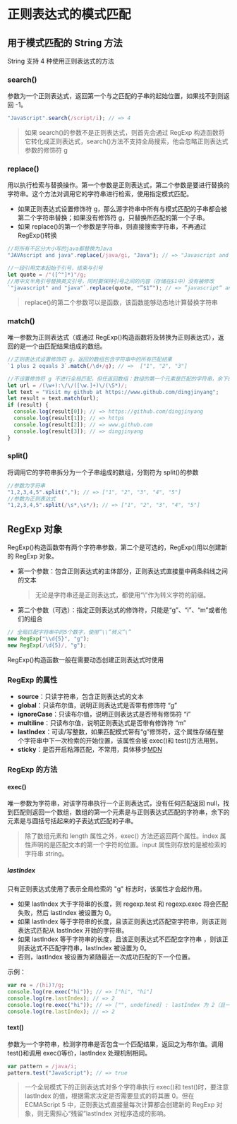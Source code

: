 # 正则表达式的模式匹配

## 用于模式匹配的 String 方法

String 支持 4 种使用正则表达式的方法

### search()

参数为一个正则表达式，返回第一个与之匹配的子串的起始位置，如果找不到则返回 -1。

```javascript
"JavaScript".search(/script/i); // => 4
```

> 如果 search()的参数不是正则表达式，则首先会通过 RegExp 构造函数将它转化成正则表达式，search()方法不支持全局搜索，他会忽略正则表达式参数的修饰符 g

### replace()

用以执行检索与替换操作。第一个参数是正则表达式，第二个参数是要进行替换的字符串。这个方法对调用它的字符串进行检索，使用指定模式匹配。

- 如果正则表达式设置修饰符 g，那么源字符串中所有与模式匹配的子串都会被第二个字符串替换；如果没有修饰符 g，只替换所匹配的第一个子串。
- 如果 replace()的第一个参数是字符串，则直接搜索字符串，不再通过 RegExp()转换

```javascript
//将所有不区分大小写的java都替换为Java
"JAVAscript and java".replace(/java/gi, "Java"); // => "Javascript and Java"

//一段引用文本起始于引号，结束与引号
let quote = /"([^"]*)"/g;
//用中文半角引号替换英文引号，同时要保持引号之间的内容（存储在$1中）没有被修改
`"javascript" and "java"`.replace(quote, "”$1“"); // => ”javascript“ and ”java“
```

> replace()的第二个参数可以是函数，该函数能够动态地计算替换字符串

### match()

唯一参数为正则表达式（或通过 RegExp()构造函数将及转换为正则表达式），返回的是一个由匹配结果组成的数组。

```javascript
//正则表达式设置修饰符 g，返回的数组包含字符串中的所有匹配结果
`1 plus 2 equals 3`.match(/\d+/g); // =>  ["1", "2", "3"]

//不设置修饰符 g 不进行全局匹配，但任返回数组：数组的第一个元素是匹配的字符串，余下的元素是正则表达式中用圆括号括起来的子表达式
let url = /(\w+):\/\/([\w.]+)\/(\S*)/;
let text = "Visit my github at https://www.github.com/dingjinyang";
let result = text.match(url);
if (result) {
  console.log(result[0]); // => https://github.com/dingjinyang
  console.log(result[1]); // => https
  console.log(result[2]); // => www.github.com
  console.log(result[3]); // => dingjinyang
}
```

### split()

将调用它的字符串拆分为一个子串组成的数组，分割符为 split()的参数

```javascript
//参数为字符串
"1,2,3,4,5".split(","); // => ["1", "2", "3", "4", "5"]
//参数为正则表达式
"1,2,3,4,5".split(/\s*,\s*/); // => ["1", "2", "3", "4", "5"]
```

## RegExp 对象

RegExp()构造函数带有两个字符串参数，第二个是可选的，RegExp()用以创建新的 RegExp 对象。

- 第一个参数：包含正则表达式的主体部分，正则表达式直接量中两条斜线之间的文本
  > 无论是字符串还是正则表达式，都使用“\”作为转义字符的前缀。
- 第二个参数（可选）：指定正则表达式的修饰符，只能是“g”、“i”、“m”或者他们的组合

```javascript
// 全局匹配字符串中的5个数字，使用“\\”转义“\”
new RegExp("\\d{5}", "g");
new RegExp(/\d{5}/, "g");
```

RegExp()构造函数一般在需要动态创建正则表达式时使用

### RegExp 的属性

- **source**：只读字符串，包含正则表达式的文本
- **global**：只读布尔值，说明正则表达式是否带有修饰符 “g”
- **ignoreCase**：只读布尔值，说明正则表达式是否带有修饰符 “i”
- **multiline**：只读布尔值，说明正则表达式是否带有修饰符 “m”
- **lastIndex**：可读/写整数，如果匹配模式带有“g”修饰符，这个属性存储在整个字符串中下一次检索的开始位置，该属性会被 exec()和 test()方法用到。
- **sticky**：是否开启粘滞匹配，不常用，具体移步[MDN](https://developer.mozilla.org/zh-CN/docs/Web/JavaScript/Reference/Global_Objects/RegExp/sticky)

### RegExp 的方法

#### exec()

唯一参数为字符串，对该字符串执行一个正则表达式，没有任何匹配返回 null，找到匹配则返回一个数组，数组的第一个元素是与正则表达式匹配的字符串，余下的元素是与圆括号括起来的子表达式匹配的子串。

> 除了数组元素和 length 属性之外，exec() 方法还返回两个属性。index 属性声明的是匹配文本的第一个字符的位置。input 属性则存放的是被检索的字符串 string。

##### lastIndex

只有正则表达式使用了表示全局检索的 "g" 标志时，该属性才会起作用。

- 如果 lastIndex 大于字符串的长度，则 regexp.test 和 regexp.exec 将会匹配失败，然后 lastIndex 被设置为 0。
- 如果 lastIndex 等于字符串的长度，且该正则表达式匹配空字符串，则该正则表达式匹配从 lastIndex 开始的字符串。
- 如果 lastIndex 等于字符串的长度，且该正则表达式不匹配空字符串 ，则该正则表达式不匹配字符串，lastIndex 被设置为 0。
- 否则，lastIndex 被设置为紧随最近一次成功匹配的下一个位置。

示例：

```javascript
var re = /(hi)?/g;
console.log(re.exec("hi")); // => ["hi", "hi"]
console.log(re.lastIndex); // => 2
console.log(re.exec("hi")); // => ["", undefined] : lastIndex 为 2（且一直是 2）,匹配字符串为空
console.log(re.lastIndex); // => 2
```

#### text()

参数为一个字符串，检测字符串是否包含一个匹配结果，返回之为布尔值。调用 test()和调用 exec()等价，lastIndex 处理机制相同。

```javascript
var pattern = /java/i;
pattern.test("JavaScript"); // => true
```

> 一个全局模式下的正则表达式对多个字符串执行 exec()和 test()时，要注意 lastIndex 的值，根据需求决定是否需要显式的将其置 0。但在 ECMAScript 5 中，正则表达式直接量每次计算都会创建新的 RegExp 对象，则无需担心“残留”lastIndex 对程序造成的影响。
